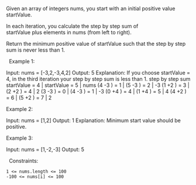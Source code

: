 Given an array of integers nums, you start with an initial positive value startValue.

In each iteration, you calculate the step by step sum of startValue plus elements in nums (from left to right).

Return the minimum positive value of startValue such that the step by step sum is never less than 1.

 
Example 1:

Input: nums = [-3,2,-3,4,2]
Output: 5
Explanation: If you choose startValue = 4, in the third iteration your step by step sum is less than 1.
step by step sum
startValue = 4 | startValue = 5 | nums
  (4 -3 ) = 1  | (5 -3 ) = 2    |  -3
  (1 +2 ) = 3  | (2 +2 ) = 4    |   2
  (3 -3 ) = 0  | (4 -3 ) = 1    |  -3
  (0 +4 ) = 4  | (1 +4 ) = 5    |   4
  (4 +2 ) = 6  | (5 +2 ) = 7    |   2


Example 2:

Input: nums = [1,2]
Output: 1
Explanation: Minimum start value should be positive. 


Example 3:

Input: nums = [1,-2,-3]
Output: 5


 
Constraints:


	1 <= nums.length <= 100
	-100 <= nums[i] <= 100

